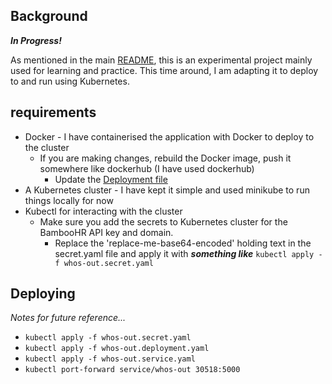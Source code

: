 ## Background

_**In Progress!**_

As mentioned in the main [README](../README.md), this is an experimental project mainly used for learning and practice. This time around, I am adapting it to deploy to and run using Kubernetes.

## requirements

* Docker - I have containerised the application with Docker to deploy to the cluster
  * If you are making changes, rebuild the Docker image, push it somewhere like dockerhub (I have used dockerhub)
    * Update the [Deployment file](whos-out.deployment.yaml)
* A Kubernetes cluster - I have kept it simple and used minikube to run things locally for now
* Kubectl for interacting with the cluster
  * Make sure you add the secrets to Kubernetes cluster for the BambooHR API key and domain.
    * Replace the 'replace-me-base64-encoded' holding text in the secret.yaml file and apply it with _**something like**_ `kubectl apply -f whos-out.secret.yaml`
  
## Deploying

_Notes for future reference..._

* `kubectl apply -f whos-out.secret.yaml`
* `kubectl apply -f whos-out.deployment.yaml`
* `kubectl apply -f whos-out.service.yaml`
* `kubectl port-forward service/whos-out 30518:5000`
  